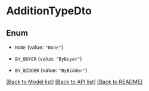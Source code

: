 # AdditionTypeDto

## Enum


* `NONE` (value: `"None"`)

* `BY_BUYER` (value: `"ByBuyer"`)

* `BY_BIDDER` (value: `"ByBidder"`)


[[Back to Model list]](../README.md#documentation-for-models) [[Back to API list]](../README.md#documentation-for-api-endpoints) [[Back to README]](../README.md)


